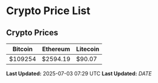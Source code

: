 # Crypto Price List

## Crypto Prices
| Bitcoin | Ethereum | Litecoin |
| ------- | -------- | -------- |
| $109254 | $2594.19 | $90.07 |
**Last Updated:** 2025-07-03 07:29 UTC
**Last Updated:** $DATE$
